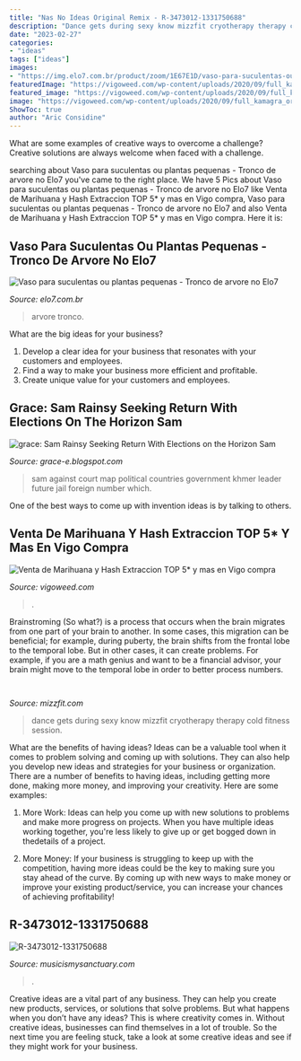 ```yaml
---
title: "Nas No Ideas Original Remix - R-3473012-1331750688"
description: "Dance gets during sexy know mizzfit cryotherapy therapy cold fitness session"
date: "2023-02-27"
categories:
- "ideas"
tags: ["ideas"]
images:
- "https://img.elo7.com.br/product/zoom/1E67E1D/vaso-para-suculentas-ou-plantas-pequenas-tronco-de-arvore-vaso-decorativo.jpg"
featuredImage: "https://vigoweed.com/wp-content/uploads/2020/09/full_kamagra_oral_new-1024x585.png"
featured_image: "https://vigoweed.com/wp-content/uploads/2020/09/full_kamagra_oral_new-1024x585.png"
image: "https://vigoweed.com/wp-content/uploads/2020/09/full_kamagra_oral_new-1024x585.png"
ShowToc: true
author: "Aric Considine"
---
```



What are some examples of creative ways to overcome a challenge?
Creative solutions are always welcome when faced with a challenge.

	

		
searching about Vaso para suculentas ou plantas pequenas - Tronco de arvore no Elo7 you've came to the right place. We have 5 Pics about Vaso para suculentas ou plantas pequenas - Tronco de arvore no Elo7 like Venta de Marihuana y Hash Extraccion TOP 5* y mas en Vigo compra, Vaso para suculentas ou plantas pequenas - Tronco de arvore no Elo7 and also Venta de Marihuana y Hash Extraccion TOP 5* y mas en Vigo compra. Here it is:
		
    
## Vaso Para Suculentas Ou Plantas Pequenas - Tronco De Arvore No Elo7

<img loading=lazy src="https://img.elo7.com.br/product/zoom/1E67E1D/vaso-para-suculentas-ou-plantas-pequenas-tronco-de-arvore-vaso-decorativo.jpg" onerror="this.onerror=null;this.src='https://tse3.mm.bing.net/th?id=OIP.xrTycLKdyQWTATf0zhl_FgHaLH&amp;pid=15.1';" alt="Vaso para suculentas ou plantas pequenas - Tronco de arvore no Elo7">

_Source: elo7.com.br_

>arvore tronco. 

	

What are the big ideas for your business?
1. Develop a clear idea for your business that resonates with your customers and employees.
2. Find a way to make your business more efficient and profitable.
3. Create unique value for your customers and employees.

    
## Grace: Sam Rainsy Seeking Return With Elections On The Horizon Sam

<img loading=lazy src="http://2.bp.blogspot.com/_hqgVFA7RYE4/TJqRGs57IBI/AAAAAAAAD4k/EIa9obwFqD0/w1200-h630-p-k-no-nu/Sam+Rainsy+on+VOA.jpg" onerror="this.onerror=null;this.src='https://tse2.mm.bing.net/th?id=OIP.shdjFHyf2jYWGqDgdQ5xJwHaEo&amp;pid=15.1';" alt="grace: Sam Rainsy Seeking Return With Elections on the Horizon Sam">

_Source: grace-e.blogspot.com_

>sam against court map political countries government khmer leader future jail foreign number which. 

	

One of the best ways to come up with invention ideas is by talking to others.

    
## Venta De Marihuana Y Hash Extraccion TOP 5* Y Mas En Vigo Compra

<img loading=lazy src="https://vigoweed.com/wp-content/uploads/2020/09/full_kamagra_oral_new-1024x585.png" onerror="this.onerror=null;this.src='https://tse3.mm.bing.net/th?id=OIP.qFsLQh7ZubOmNOlLBxBHFAHaEO&amp;pid=15.1';" alt="Venta de Marihuana y Hash Extraccion TOP 5* y mas en Vigo compra">

_Source: vigoweed.com_

>. 

	

Brainstroming (So what?) is a process that occurs when the brain migrates from one part of your brain to another. In some cases, this migration can be beneficial; for example, during puberty, the brain shifts from the frontal lobe to the temporal lobe. But in other cases, it can create problems. For example, if you are a math genius and want to be a financial advisor, your brain might move to the temporal lobe in order to better process numbers.

    
## 

<img loading=lazy src="http://mizzfit.com/Public/Files/post/cryotherapy_freezing_for_wellness_cold_therapy_mizzfit_0315dfd806.jpg" onerror="this.onerror=null;this.src='https://tse1.mm.bing.net/th?id=OIP.YD2FOi7pWBwtBd3kg6XBfgHaEI&amp;pid=15.1';" alt="">

_Source: mizzfit.com_

>dance gets during sexy know mizzfit cryotherapy therapy cold fitness session. 

	

What are the benefits of having ideas?
Ideas can be a valuable tool when it comes to problem solving and coming up with solutions. They can also help you develop new ideas and strategies for your business or organization. There are a number of benefits to having ideas, including getting more done, making more money, and improving your creativity. Here are some examples:
1. More Work: Ideas can help you come up with new solutions to problems and make more progress on projects. When you have multiple ideas working together, you're less likely to give up or get bogged down in thedetails of a project.

2. More Money: If your business is struggling to keep up with the competition, having more ideas could be the key to making sure you stay ahead of the curve. By coming up with new ways to make money or improve your existing product/service, you can increase your chances of achieving profitability!

    
## R-3473012-1331750688

<img loading=lazy src="http://www.musicismysanctuary.com/wp-content/uploads/2014/09/R-3473012-1331750688-300x300.jpeg" onerror="this.onerror=null;this.src='https://tse4.mm.bing.net/th?id=OIP.Jd_o0U6cw_fIUQTPGxeuUAAAAA&amp;pid=15.1';" alt="R-3473012-1331750688">

_Source: musicismysanctuary.com_

>. 

	

Creative ideas are a vital part of any business. They can help you create new products, services, or solutions that solve problems. But what happens when you don’t have any ideas? This is where creativity comes in. Without creative ideas, businesses can find themselves in a lot of trouble. So the next time you are feeling stuck, take a look at some creative ideas and see if they might work for your business.

